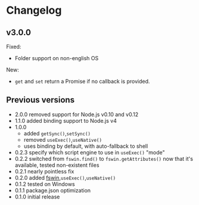 # Changelog

## v3.0.0

Fixed:

- Folder support on non-english OS

New:

- `get` and `set` return a Promise if no callback is provided.

## Previous versions

* 2.0.0 removed support for Node.js v0.10 and v0.12
* 1.1.0 added binding support to Node.js v4
* 1.0.0
  * added `getSync()`,`setSync()`
  * removed `useExec()`,`useNative()`
  * uses binding by default, with auto-fallback to shell
* 0.2.3 specify which script engine to use in `useExec()` "mode"
* 0.2.2 switched from `fswin.find()` to `fswin.getAttributes()` now that it's available, tested non-existent files
* 0.2.1 nearly pointless fix
* 0.2.0 added [fswin](https://npmjs.com/fswin),`useExec()`,`useNative()`
* 0.1.2 tested on Windows
* 0.1.1 package.json optimization
* 0.1.0 initial release
